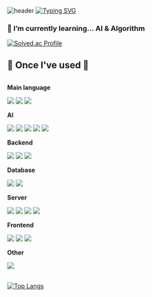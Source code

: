 ![header](https://capsule-render.vercel.app/api?type=waving&color=timeGradient&text=&animation=twinkling&height=80)
[![Typing SVG](https://readme-typing-svg.demolab.com?font=Alkatra&weight=500&size=45&duration=3500&pause=3&color=6994CDEE&center=false&vCenter=false&multiline=true&repeat=true&width=1000&height=100&lines=Welcome+to+my+GitHub!👋)](https://git.io/typing-svg)

###  🌱 I’m currently learning... AI & Algorithm
  [![Solved.ac Profile](http://mazassumnida.wtf/api/v2/generate_badge?boj=bje5774)](https://solved.ac/bje5774/) </br>
    
## 🔨 Once I've used 🔨
<div style="display:flex; flex-direction:column; align-items:flex-start;">
  <!-- language -->
    <p><strong>Main language</strong></p>
    <div>
        <img src="https://img.shields.io/badge/cpp-7F52FF?style=flat-square&logo=cpp&logoColor=white"> 
        <img src="https://img.shields.io/badge/java-007396?style=flat-square&logo=Java&logoColor=white"> 
        <img src="https://img.shields.io/badge/python-3776AB?style=flat-square&logo=python&logoColor=white"> 
    </div>
   <!-- AI -->
    <p><strong>AI</strong></p>
    <div>
        <img src="https://img.shields.io/badge/Scikitlearn-7F52FF?style=flat-square&logo=Scikit-learn&logoColor=white">
        <img src="https://img.shields.io/badge/PyTorch-3DDC84?style=flat-square&logo=PyTorch&logoColor=white">
        <img src="https://img.shields.io/badge/python-3776AB?style=flat-square&logo=python&logoColor=white"> 
        <img src="https://img.shields.io/badge/jupyter-7952B3?style=flat-square&logo=jupyter&logoColor=white">
        <img src="https://img.shields.io/badge/Google Colab-7952B3?style=flat-square&logo=Google Colab&logoColor=white">
    </div>
    <!-- Backend -->
    <p><strong>Backend</strong></p>
    <div>
        <img src="https://img.shields.io/badge/spring Boot-6DB33F?style=for-the-badge&logo=spring boot&logoColor=white"> 
        <img src="https://img.shields.io/badge/php-3DDC84?style=for-the-badge&logo=php&logoColor=white"> 
        <img src="https://img.shields.io/badge/node.js-F8DC75?style=for-the-badge&logo=node.js&logoColor=black">
    </div>
    <!-- Database -->
    <p><strong>Database</strong></p>
    <div>
        <img src="https://img.shields.io/badge/oracle-F80000?style=for-the-badge&logo=oracle&logoColor=white"> 
        <img src="https://img.shields.io/badge/mysql-4479A1?style=for-the-badge&logo=mysql&logoColor=white"> 
    </div>
    <!-- Server -->
    <p><strong>Server</strong></p>
    <div>
        <img src="https://img.shields.io/badge/linux-FCC624?style=for-the-badge&logo=linux&logoColor=black"> 
        <img src="https://img.shields.io/badge/apache tomcat-F8DC75?style=for-the-badge&logo=apachetomcat&logoColor=black">
        <img src="https://img.shields.io/badge/Amazon AWS-232F3E?style=for-the-badge&logo=amazon aws&logoColor=white">
        <img src="https://img.shields.io/badge/heroku-1572B6?style=for-the-badge&logo=heroku&logoColor=white"> 
    </div>
    <!-- Frontend -->
    <p><strong>Frontend</strong></p>
    <div>
        <img src="https://img.shields.io/badge/html-E34F26?style=flat-square&logo=html5&logoColor=white"> 
        <img src="https://img.shields.io/badge/css-1572B6?style=flat-square&logo=css3&logoColor=white"> 
        <img src="https://img.shields.io/badge/javascript-F7DF1E?style=flat-square&logo=javascript&logoColor=black"> 
    </div>
    <!-- Other -->
    <p><strong>Other</strong></p>
    <div>
        <img src="https://img.shields.io/badge/Matlab-6DB33F?style=flat-square&logo=Matlab&logoColor=white">
    </div>
   <br>
</div>

[![Top Langs](https://github-readme-stats.vercel.app/api/top-langs/?username=mons-trev&layout=compact)](https://github.com/mons-trev/github-readme-stats)

<!--
![My GitHub stats](https://github-readme-stats.vercel.app/api?username=mons-trev&show_icons=true&theme=radical)
-->
